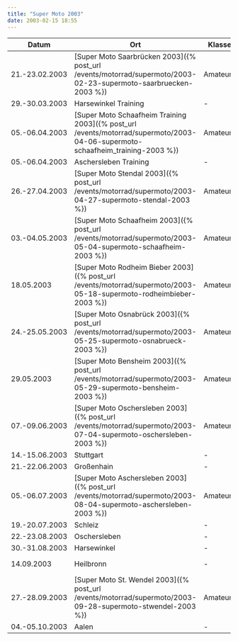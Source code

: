 ```yaml
---
title: "Super Moto 2003"
date: 2003-02-15 18:55
---
```


| Datum            | Ort                                                                                                                              | Klasse   | Status         | Info.          |
| ---------------- | -------------------------------------------------------------------------------------------------------------------------------- | -------- | -------------- | -------------- |
| 21.-23.02.2003 | [Super Moto Saarbrücken 2003]({% post_url /events/motorrad/supermoto/2003-02-23-supermoto-saarbruecken-2003 %})                  | Amateure | Startnummer 21 | Intermoto 2003 |
| 29.-30.03.2003 | Harsewinkel Training                                                                                                             | - | - | - |
| 05.-06.04.2003 | [Super Moto Schaafheim Training 2003]({% post_url /events/motorrad/supermoto/2003-04-06-supermoto-schaafheim_training-2003 %})   | Amateure | Gruppe 1       | MSC Wartturm  |
| 05.-06.04.2003 | Aschersleben Training | - | - | - |
| 26.-27.04.2003 | [Super Moto Stendal 2003]({% post_url /events/motorrad/supermoto/2003-04-27-supermoto-stendal-2003 %}) | Amateure | Startnummer 42 | MSV Dolle |
| 03.-04.05.2003 | [Super Moto Schaafheim 2003]({% post_url /events/motorrad/supermoto/2003-05-04-supermoto-schaafheim-2003 %}) | Amateure | Startnummer 42 | MSC Wartturm |
| 18.05.2003       | [Super Moto Rodheim Bieber 2003]({% post_url /events/motorrad/supermoto/2003-05-18-supermoto-rodheimbieber-2003 %}) | Amateure | Startnummer 42 | AMC Rodheim Bieber |
| 24.-25.05.2003 | [Super Moto Osnabrück 2003]({% post_url /events/motorrad/supermoto/2003-05-25-supermoto-osnabrueck-2003 %}) | Amateure | Startnummer 42 | AMG Osnabrück |
| 29.05.2003       | [Super Moto Bensheim 2003]({% post_url /events/motorrad/supermoto/2003-05-29-supermoto-bensheim-2003 %}) | Amateure | Startnummer 45 | MSC Heidelberg |
| 07.-09.06.2003 | [Super Moto Oschersleben 2003]({% post_url /events/motorrad/supermoto/2003-07-04-supermoto-oschersleben-2003 %}) | Amateure | Startnummer 146 | MSF Sauerland |
| 14.-15.06.2003 | Stuttgart | - | Nennungsschluß | - |
| 21.-22.06.2003 | Großenhain | - | - | - |
| 05.-06.07.2003 | [Super Moto Aschersleben 2003]({% post_url /events/motorrad/supermoto/2003-08-04-supermoto-aschersleben-2003 %}) | Amateure | Startnummer 43 | MSG Schleswig-Holstein e.V. |
| 19.-20.07.2003 | Schleiz | - | - | - |
| 22.-23.08.2003 | Oschersleben | - | - | - |
| 30.-31.08.2003 | Harsewinkel | - | - | - |
| 14.09.2003       | Heilbronn | - | abgesagt - Nur Bilder gemacht | - |
| 27.-28.09.2003 | [Super Moto St. Wendel 2003]({% post_url /events/motorrad/supermoto/2003-09-28-supermoto-stwendel-2003 %}) | Amateure | Absage :unamused:  | ADAC Saarland e.V. |
| 04.-05.10.2003 | Aalen | - | - | - |
